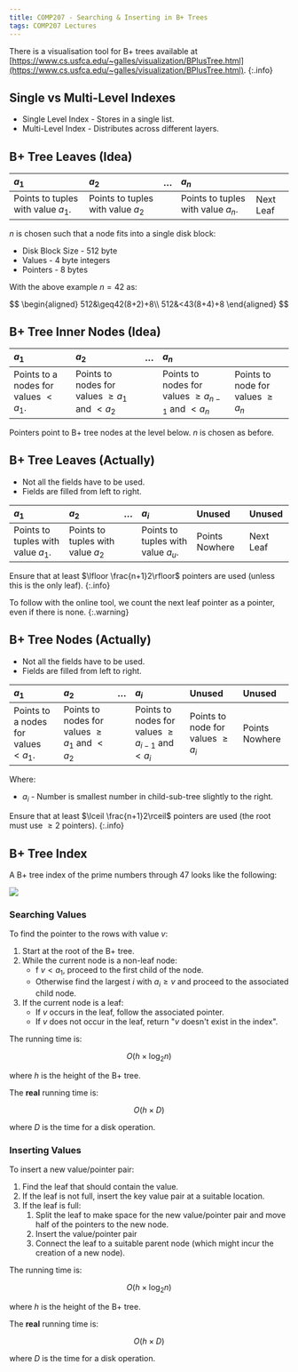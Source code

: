 ```yaml
---
title: COMP207 - Searching & Inserting in B+ Trees
tags: COMP207 Lectures
---
```

There is a visualisation tool for B+ trees available at [https://www.cs.usfca.edu/~galles/visualization/BPlusTree.html](https://www.cs.usfca.edu/~galles/visualization/BPlusTree.html).
{:.info}

## Single vs Multi-Level Indexes

* Single Level Index - Stores in a single list.
* Multi-Level Index - Distributes across different layers.

## B+ Tree Leaves (Idea)

| $a_1$ | $a_2$ | $\ldots$ | $a_n$ | |
| :-- | :-- | :-- | :-- | :-- |
| Points to tuples with value $a_1$. | Points to tuples with value $a_2$ | | Points to tuples with value $a_n$. | Next Leaf |

$n$ is chosen such that a node fits into a single disk block:

* Disk Block Size - 512 byte
* Values - 4 byte integers
* Pointers - 8 bytes

With the above example $n=42$ as:

$$
\begin{aligned}
512&\geq42(8+2)+8\\
512&<43(8+4)+8
\end{aligned}
$$

## B+ Tree Inner Nodes (Idea)

| $a_1$ | $a_2$ | $\ldots$ | $a_n$ | |
| :-- | :-- | :-- | :-- | :-- |
| Points to a nodes for values $<a_1$. | Points to nodes for values $\geq a_1$ and $<a_2$ | | Points to nodes for values $\geq a_{n-1}$ and $<a_n$ | Points to node for values $\geq a_n$ |

Pointers point to B+ tree nodes at the level below. $n$ is chosen as before.

## B+ Tree Leaves (Actually)

* Not all the fields have to be used.
* Fields are filled from left to right.

| $a_1$ | $a_2$ | $\ldots$ | $a_i$ | Unused | Unused |
| :-- | :-- | :-- | :-- | :-- | :-- |
| Points to tuples with value $a_1$. | Points to tuples with value $a_2$ | | Points to tuples with value $a_u$. | Points Nowhere | Next Leaf |

Ensure that at least $\lfloor \frac{n+1}2\rfloor$ pointers are used (unless this is the only leaf).
{:.info}

To follow with the online tool, we count the next leaf pointer as a pointer, even if there is none.
{:.warning}

## B+ Tree Nodes (Actually)

* Not all the fields have to be used.
* Fields are filled from left to right.

| $a_1$ | $a_2$ | $\ldots$ | $a_i$ | Unused | Unused | 
| :-- | :-- | :-- | :-- | :-- | :-- |
| Points to a nodes for values $<a_1$. | Points to nodes for values $\geq a_1$ and $<a_2$ | | Points to nodes for values $\geq a_{i-1}$ and $<a_i$ | Points to node for values $\geq a_i$ | Points Nowhere |


Where:

* $a_i$ - Number is smallest number in child-sub-tree slightly to the right.

Ensure that at least $\lceil \frac{n+1}2\rceil$ pointers are used (the root must use $\geq 2$ pointers).
{:.info}

## B+ Tree Index
A B+ tree index of the prime numbers through 47 looks like the following:

![]({{site.baseurl}}/assets/comp207/lectures/2021-11-16-6.png)

### Searching Values
To find the pointer to the rows with value $v$:

1. Start at the root of the B+ tree.
1. While the current node is a non-leaf node:
	* f $v<a_1$, proceed to the first child of the node.
	* Otherwise find the largest $i$ with $a_i\geq v$ and proceed to the associated child node.
1. If the current node is a leaf:
	* If $v$ occurs in the leaf, follow the associated pointer.
	* If $v$ does not occur in the leaf, return "$v$ doesn't exist in the index".
	
The running time is:

$$
O(h\times\log_2n)
$$

where $h$ is the height of the B+ tree. 

The **real** running time is:

$$
O(h\times D)
$$

where $D$ is the time for a disk operation.

### Inserting Values
To insert a new value/pointer pair:

1. Find the leaf that should contain the value.
1. If the leaf is not full, insert the key value pair at a suitable location.
1. If the leaf is full:
	1. Split the leaf to make space for the new value/pointer pair and move half of the pointers to the new node.
	1. Insert the value/pointer pair
	1. Connect the leaf to a suitable parent node (which might incur the creation of a new node).

The running time is:

$$
O(h\times\log_2n)
$$

where $h$ is the height of the B+ tree. 

The **real** running time is:

$$
O(h\times D)
$$

where $D$ is the time for a disk operation.